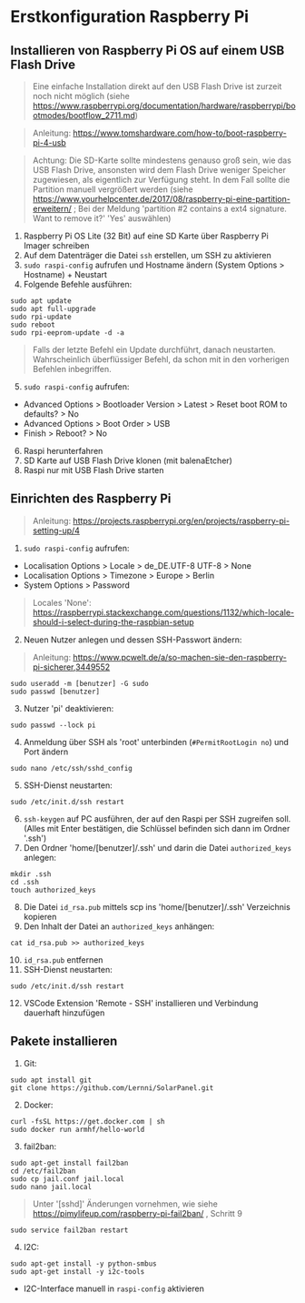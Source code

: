 # Erstkonfiguration Raspberry Pi
## Installieren von Raspberry Pi OS auf einem USB Flash Drive

> Eine einfache Installation direkt auf den USB Flash Drive ist zurzeit noch nicht möglich (siehe https://www.raspberrypi.org/documentation/hardware/raspberrypi/bootmodes/bootflow_2711.md)

>Anleitung: https://www.tomshardware.com/how-to/boot-raspberry-pi-4-usb

>Achtung: Die SD-Karte sollte mindestens genauso groß sein, wie das USB Flash Drive, ansonsten wird dem Flash Drive weniger Speicher zugewiesen, als eigentlich zur Verfügung steht. In dem Fall sollte die Partition manuell vergrößert werden (siehe https://www.yourhelpcenter.de/2017/08/raspberry-pi-eine-partition-erweitern/ ; Bei der Meldung 'partition #2 contains a ext4 signature. Want to remove it?' 'Yes' auswählen)

1. Raspberry Pi OS Lite (32 Bit) auf eine SD Karte über Raspberry Pi Imager schreiben
2. Auf dem Datenträger die Datei `ssh` erstellen, um SSH zu aktivieren
3. `sudo raspi-config` aufrufen und Hostname ändern (System Options > Hostname) + Neustart
4. Folgende Befehle ausführen:
```
sudo apt update
sudo apt full-upgrade
sudo rpi-update
sudo reboot
sudo rpi-eeprom-update -d -a
```
>Falls der letzte Befehl ein Update durchführt, danach neustarten. Wahrscheinlich überflüssiger Befehl, da schon mit in den vorherigen Befehlen inbegriffen.
5. `sudo raspi-config` aufrufen: 
* Advanced Options > Bootloader Version > Latest > Reset boot ROM to defaults? > No
* Advanced Options > Boot Order > USB
* Finish > Reboot? > No
6. Raspi herunterfahren
7. SD Karte auf USB Flash Drive klonen (mit balenaEtcher)
8. Raspi nur mit USB Flash Drive starten

## Einrichten des Raspberry Pi
>Anleitung: https://projects.raspberrypi.org/en/projects/raspberry-pi-setting-up/4

1. `sudo raspi-config` aufrufen:
* Localisation Options > Locale > de_DE.UTF-8 UTF-8 > None
* Localisation Options > Timezone > Europe > Berlin
* System Options > Password
>Locales 'None': https://raspberrypi.stackexchange.com/questions/1132/which-locale-should-i-select-during-the-raspbian-setup
2. Neuen Nutzer anlegen und dessen SSH-Passwort ändern:
>Anleitung: https://www.pcwelt.de/a/so-machen-sie-den-raspberry-pi-sicherer,3449552
```
sudo useradd -m [benutzer] -G sudo
sudo passwd [benutzer]
```
3. Nutzer 'pi' deaktivieren:
```
sudo passwd --lock pi
```
4. Anmeldung über SSH als 'root' unterbinden (`#PermitRootLogin no`) und Port ändern
```
sudo nano /etc/ssh/sshd_config
```
5. SSH-Dienst neustarten:
```
sudo /etc/init.d/ssh restart
```
6. `ssh-keygen` auf PC ausführen, der auf den Raspi per SSH zugreifen soll. (Alles mit Enter bestätigen, die Schlüssel befinden sich dann im Ordner '.ssh')
7. Den Ordner 'home/[benutzer]/.ssh' und darin die Datei `authorized_keys` anlegen:
```
mkdir .ssh
cd .ssh
touch authorized_keys
```
8. Die Datei `id_rsa.pub` mittels scp ins 'home/[benutzer]/.ssh' Verzeichnis kopieren
9. Den Inhalt der Datei an `authorized_keys` anhängen:
```
cat id_rsa.pub >> authorized_keys
```
10. `id_rsa.pub` entfernen
11. SSH-Dienst neustarten:
```
sudo /etc/init.d/ssh restart
```
12. VSCode Extension 'Remote - SSH' installieren und Verbindung dauerhaft hinzufügen

## Pakete installieren
1. Git:
```
sudo apt install git
git clone https://github.com/Lernni/SolarPanel.git
```
2. Docker:
```
curl -fsSL https://get.docker.com | sh
sudo docker run armhf/hello-world
```
3. fail2ban:
```
sudo apt-get install fail2ban
cd /etc/fail2ban
sudo cp jail.conf jail.local
sudo nano jail.local
```

>Unter '[sshd]' Änderungen vornehmen, wie siehe https://pimylifeup.com/raspberry-pi-fail2ban/ , Schritt 9 

```
sudo service fail2ban restart
```
4. I2C:
```
sudo apt-get install -y python-smbus
sudo apt-get install -y i2c-tools
```
- I2C-Interface manuell in `raspi-config` aktivieren
